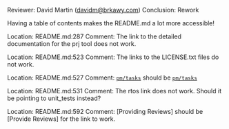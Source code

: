 Reviewer: David Martin (davidm@brkawy.com)
Conclusion: Rework

Having a table of contents makes the README.md a lot more accessible!


Location: README.md:287
Comment: The link to the detailed documentation for the prj tool does not work.

Location: README.md:523
Comment: The links to the LICENSE.txt files do not work.

Location: README.md:527
Comment: [`pm/tasks`](./.pm/tasks) should be [`pm/tasks`](./pm/tasks)

Location: README.md:531
Comment: The rtos link does not work. Should it be pointing to unit_tests instead?

Location: README.md:592
Comment: [Providing Reviews] should be [Provide Reviews] for the link to work.
